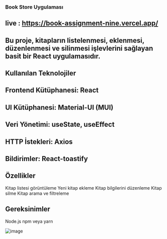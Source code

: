 ### Book Store Uygulaması
## live : https://book-assignment-nine.vercel.app/
## Bu proje, kitapların listelenmesi, eklenmesi, düzenlenmesi ve silinmesi işlevlerini sağlayan basit bir React uygulamasıdır.

## Kullanılan Teknolojiler
## Frontend Kütüphanesi: React
## UI Kütüphanesi: Material-UI (MUI)
## Veri Yönetimi: useState, useEffect
## HTTP İstekleri: Axios
## Bildirimler: React-toastify


## Özellikler
Kitap listesi görüntüleme
Yeni kitap ekleme
Kitap bilgilerini düzenleme
Kitap silme
Kitap arama ve filtreleme

## Gereksinimler
Node.js
npm veya yarn

![image](https://github.com/Mfeyza/Library-Project.FE/assets/144602340/8a348daa-1655-4d8b-9be9-1a90b3179144)
